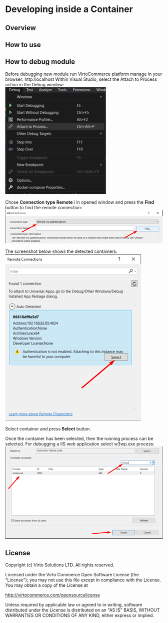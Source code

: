 # Developing inside a Container

## Overview

## How to use

## How to debug module

Before debugging new module run VirtoCommerce platform manage in your browser: http:\\localhost
Within Visual Studio, select the Attach to Process action in the Debug window:
![Menu](docs\media\screen-attach-to-process-menu.png)

Chose **Connection type** **Remote** i in opened window and press the **Find** button to find the remote connection:
![Find remote](docs\media\screen-attach-to-process-window.png)

The screenshot below shows the detected containers:
![Remote container](docs\media\screen-remote-connections.png)

Select container and press **Select** button.

Once the container has been selected, then the running process can be selected. 
For debugging a IIS web application select w3wp.exe process:
![Attach](docs\media\screen-attach-to-process-process-selection.png)

## License

Copyright (c) Virto Solutions LTD.  All rights reserved.

Licensed under the Virto Commerce Open Software License (the "License"); you
may not use this file except in compliance with the License. You may
obtain a copy of the License at

<http://virtocommerce.com/opensourcelicense>

Unless required by applicable law or agreed to in writing, software
distributed under the License is distributed on an "AS IS" BASIS,
WITHOUT WARRANTIES OR CONDITIONS OF ANY KIND, either express or
implied.
